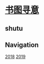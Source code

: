 # [书图寻意](http://shutuxunyi.sisopipo.com)

## shutu

## Navigation
[2018](/shutu/2018/)
[2019](/shutu/2019/)
